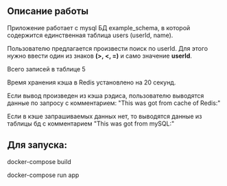 <h2>Описание работы</h2>
Приложение работает с mysql БД example_schema, в которой содержится единственная таблица users (userId, name). 

Пользователю предлагается произвести поиск по userId. Для этого нужно ввести один из знаков **(>, <, =)** и само значение **userId**. 

Всего записей в таблице 5

Время хранения кэша в Redis установлено на 20 секунд. 

Если вывод произведен из кэша рэдиса, пользователю выводятся данные по запросу с комментарием: "This was got from cache of Redis:"

Если в кэше запрашиваемых данных нет, то выводятся данные из таблицы бд с комментарием "This was got from mySQL:"


<h2>Для запуска:</h2>

docker-compose build

docker-compose run app
